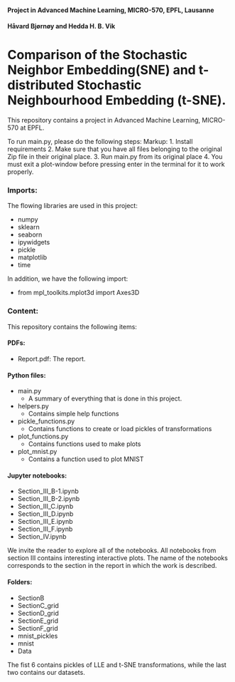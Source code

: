 #### Project in Advanced Machine Learning, MICRO-570, EPFL, Lausanne
#### Håvard Bjørnøy and Hedda H. B. Vik

# Comparison of the Stochastic Neighbor Embedding(SNE) and t-distributed Stochastic Neighbourhood Embedding (t-SNE). 
This repository contains a project in Advanced Machine Learning, MICRO-570 at EPFL. 

To run main.py, please do the following steps: 
Markup:	1. Install requirements
	2. Make sure that you have all files belonging to the original Zip file in their original place. 
	3. Run main.py from its original place
	4. You must exit a plot-window before pressing enter in the terminal for it to work properly.

### Imports: 
The flowing libraries are used in this project: 
- numpy
- sklearn
- seaborn
- ipywidgets
- pickle
- matplotlib
- time 

In addition, we have the following import: 
- from mpl_toolkits.mplot3d import Axes3D

### Content: 
This repository contains the following items: 
#### PDFs:
- Report.pdf: The report. 
#### Python files: 
- main.py
	* A summary of everything that is done in this project. 
- helpers.py
	* Contains simple help functions
- pickle_functions.py
	* Contains functions to create or load pickles of transformations
- plot_functions.py
	* Contains functions used to make plots
- plot_mnist.py
	* Contains a function used to plot MNIST
	
#### Jupyter notebooks: 
- Section_III_B-1.ipynb
- Section_III_B-2.ipynb
- Section_III_C.ipynb
- Section_III_D.ipynb
- Section_III_E.ipynb
- Section_III_F.ipynb
- Section_IV.ipynb

We invite the reader to explore all of the notebooks. All notebooks from section III contains interesting interactive plots. The name of the notebooks corresponds to the section in the report in which the work is described. 

#### Folders:
- SectionB
- SectionC_grid
- SectionD_grid
- SectionE_grid
- SectionF_grid
- mnist_pickles
- mnist
- Data

The fist 6 contains pickles of LLE and t-SNE transformations, while the last two contains our datasets. 
